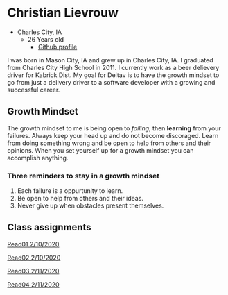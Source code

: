 # Christian Lievrouw  
  - Charles City, IA
    - 26 Years old
      - [Github profile](https://github.com/ChristianLievrouw)

  I was born in Mason City, IA and grew up in Charles City, IA. I graduated from Charles City High School in 2011. I currently  work as a beer delievery driver for Kabrick Dist. My goal for Deltav is to have the growth mindset to go from just a delivery driver to a software developer with a growing and successful career.


## Growth Mindset

  The growth mindset to me is being open to *failing*, then **learning** from your failures. Always keep your head up and do not become discoraged. Learn from doing something wrong and be open to help from others and their opinions. When you set yourself up for a growth mindset you can accomplish anything.
### Three reminders to stay in a growth mindset
  1. Each failure is a oppurtunity to learn.
  2. Be open to help from others and their ideas.
  3. Never give up when obstacles present themselves.

## Class assignments
[Read01 2/10/2020](read01.md)

[Read02 2/10/2020](read02.md)

[Read03 2/11/2020](read03.md)

[Read04 2/11/2020](read04.md)
